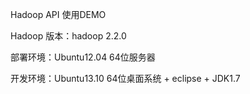 Hadoop API 使用DEMO

Hadoop 版本：hadoop 2.2.0

部署环境：Ubuntu12.04 64位服务器

开发环境：Ubuntu13.10 64位桌面系统 + eclipse + JDK1.7  
